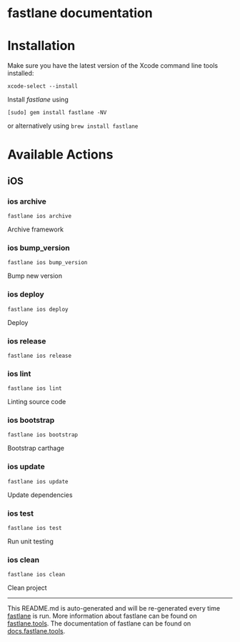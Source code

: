 fastlane documentation
================
# Installation

Make sure you have the latest version of the Xcode command line tools installed:

```
xcode-select --install
```

Install _fastlane_ using
```
[sudo] gem install fastlane -NV
```
or alternatively using `brew install fastlane`

# Available Actions
## iOS
### ios archive
```
fastlane ios archive
```
Archive framework
### ios bump_version
```
fastlane ios bump_version
```
Bump new version
### ios deploy
```
fastlane ios deploy
```
Deploy
### ios release
```
fastlane ios release
```

### ios lint
```
fastlane ios lint
```
Linting source code
### ios bootstrap
```
fastlane ios bootstrap
```
Bootstrap carthage
### ios update
```
fastlane ios update
```
Update dependencies
### ios test
```
fastlane ios test
```
Run unit testing
### ios clean
```
fastlane ios clean
```
Clean project

----

This README.md is auto-generated and will be re-generated every time [fastlane](https://fastlane.tools) is run.
More information about fastlane can be found on [fastlane.tools](https://fastlane.tools).
The documentation of fastlane can be found on [docs.fastlane.tools](https://docs.fastlane.tools).
